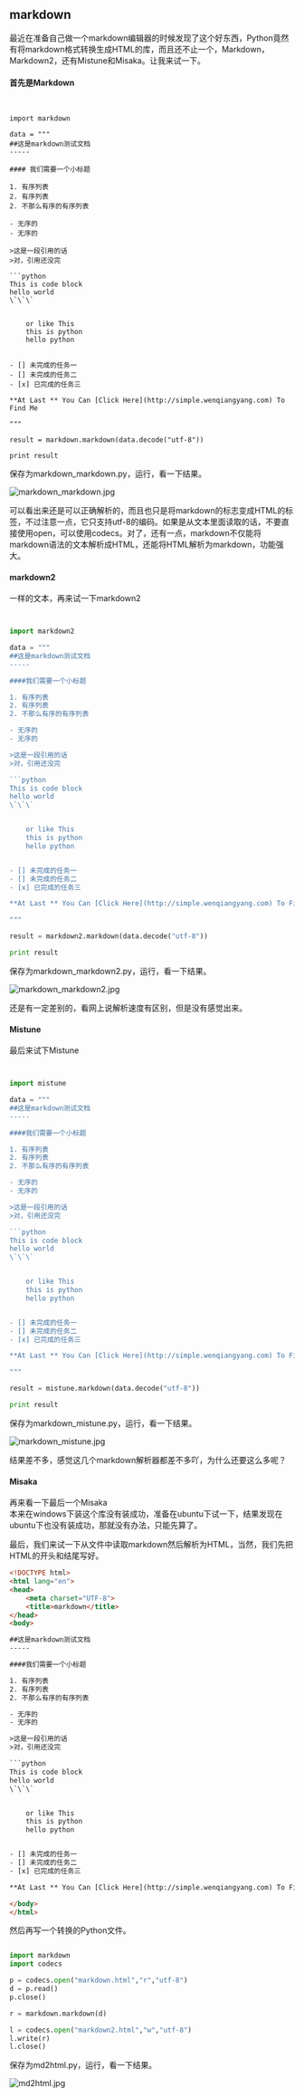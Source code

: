 ## markdown

最近在准备自己做一个markdown编辑器的时候发现了这个好东西，Python竟然有将markdown格式转换生成HTML的库，而且还不止一个，Markdown，Markdown2，还有Mistune和Misaka。让我来试一下。     

#### 首先是Markdown    

```pyhton


import markdown

data = """
##这是markdown测试文档
-----

#### 我们需要一个小标题

1. 有序列表
2. 有序列表
2. 不那么有序的有序列表

- 无序的
- 无序的

>这是一段引用的话
>对，引用还没完

```python
This is code block
hello world
\`\`\`


	or like This
	this is python 
	hello python


- [] 未完成的任务一
- [] 未完成的任务二
- [x] 已完成的任务三

**At Last ** You Can [Click Here](http://simple.wenqiangyang.com) To Find Me

"""

result = markdown.markdown(data.decode("utf-8"))

print result
```

保存为markdown_markdown.py，运行，看一下结果。               

![markdown_markdown.jpg](images/markdown_markdown.jpg)      

可以看出来还是可以正确解析的，而且也只是将markdown的标志变成HTML的标签，不过注意一点，它只支持utf-8的编码。如果是从文本里面读取的话，不要直接使用open，可以使用codecs。对了，还有一点，markdown不仅能将markdown语法的文本解析成HTML，还能将HTML解析为markdown，功能强大。  

#### markdown2

一样的文本，再来试一下markdown2                     

```python


import markdown2

data = """
##这是markdown测试文档
-----

####我们需要一个小标题

1. 有序列表
2. 有序列表
2. 不那么有序的有序列表

- 无序的
- 无序的

>这是一段引用的话
>对，引用还没完

```python
This is code block
hello world
\`\`\`


	or like This
	this is python 
	hello python


- [] 未完成的任务一
- [] 未完成的任务二
- [x] 已完成的任务三

**At Last ** You Can [Click Here](http://simple.wenqiangyang.com) To Find Me

"""

result = markdown2.markdown(data.decode("utf-8"))

print result
```

保存为markdown_markdown2.py，运行，看一下结果。              

![markdown_markdown2.jpg](images/markdown_markdown2.jpg)                

还是有一定差别的，看网上说解析速度有区别，但是没有感觉出来。       

#### Mistune           

最后来试下Mistune                

```python


import mistune

data = """
##这是markdown测试文档
-----

####我们需要一个小标题

1. 有序列表
2. 有序列表
2. 不那么有序的有序列表

- 无序的
- 无序的

>这是一段引用的话
>对，引用还没完

```python
This is code block
hello world
\`\`\`


	or like This
	this is python 
	hello python


- [] 未完成的任务一
- [] 未完成的任务二
- [x] 已完成的任务三

**At Last ** You Can [Click Here](http://simple.wenqiangyang.com) To Find Me

"""

result = mistune.markdown(data.decode("utf-8"))

print result
```

保存为markdown_mistune.py，运行，看一下结果。              

![markdown_mistune.jpg](images/markdown_mistune.jpg)                       

结果差不多，感觉这几个markdown解析器都差不多吖，为什么还要这么多呢？        

#### Misaka   

再来看一下最后一个Misaka                              
本来在windows下装这个库没有装成功，准备在ubuntu下试一下，结果发现在ubuntu下也没有装成功，那就没有办法，只能先算了。       


最后，我们来试一下从文件中读取markdown然后解析为HTML，当然，我们先把HTML的开头和结尾写好。

```html
<!DOCTYPE html>
<html lang="en">
<head>
	<meta charset="UTF-8">
	<title>markdown</title>
</head>
<body>

##这是markdown测试文档
-----

####我们需要一个小标题

1. 有序列表
2. 有序列表
2. 不那么有序的有序列表

- 无序的
- 无序的

>这是一段引用的话
>对，引用还没完

```python
This is code block
hello world
\`\`\`


	or like This
	this is python 
	hello python


- [] 未完成的任务一
- [] 未完成的任务二
- [x] 已完成的任务三

**At Last ** You Can [Click Here](http://simple.wenqiangyang.com) To Find Me

</body>
</html>
```

然后再写一个转换的Python文件。

```python

import markdown
import codecs

p = codecs.open("markdown.html","r","utf-8")
d = p.read()
p.close()

r = markdown.markdown(d)

l = codecs.open("markdown2.html","w","utf-8")
l.write(r)
l.close()
```

保存为md2html.py，运行，看一下结果。                 

![md2html.jpg](images/md2html.jpg)
